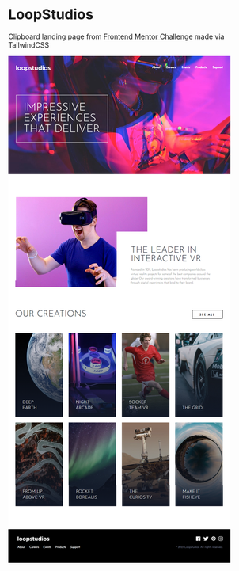 # LoopStudios

Clipboard landing page from [Frontend Mentor Challenge](https://www.frontendmentor.io/challenges/loopstudios-landing-page-N88J5Onjw) made via TailwindCSS

![Alt text](images/loopstudios.png)
